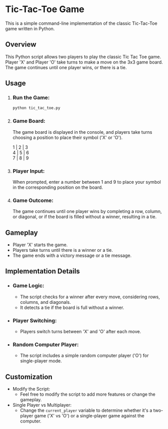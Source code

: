 # **Tic-Tac-Toe Game**

This is a simple command-line implementation of the classic Tic-Tac-Toe game written in Python.

## **Overview**
This Python script allows two players to play the classic Tic Tac Toe game. Player 'X' and Player 'O' take turns to make a move on the 3x3 game board. The game continues until one player wins, or there is a tie.

## **Usage**

1. ### Run the Game:

   ```bash
   python tic_tac_toe.py  
2. ### Game Board:
    The game board is displayed in the console, and players take turns choosing a position to place their symbol ('X' or 'O').  

    1 | 2 | 3  
    4 | 5 | 6  
    7 | 8 | 9  
3. ### Player Input:
    When prompted, enter a number between 1 and 9 to place your symbol in the corresponding position on the board.
4. ### Game Outcome:
    The game continues until one player wins by completing a row, column, or diagonal, or if the board is filled without a winner, resulting in a tie.

## **Gameplay**
+ Player 'X' starts the game.
+ Players take turns until there is a winner or a tie.
+ The game ends with a victory message or a tie message.

## **Implementation Details**
+ ### Game Logic:
  + The script checks for a winner after every move, considering rows, columns, and diagonals.
  + It detects a tie if the board is full without a winner.
+ ### Player Switching:
  + Players switch turns between 'X' and 'O' after each move.
+ ### Random Computer Player:
  + The script includes a simple random computer player ('O') for single-player mode.

## **Customization**
+ Modify the Script:
  + Feel free to modify the script to add more features or change the gameplay.
+ Single Player vs Multiplayer:
  + Change the `current_player` variable to determine whether it's a two-player game ('X' vs 'O') or a single-player game against the computer.
